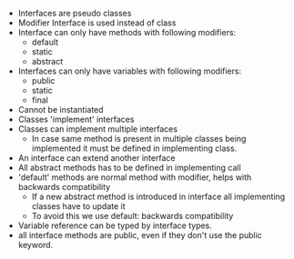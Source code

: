 * Interfaces are pseudo classes
* Modifier Interface is used instead of class
* Interface can only have methods with following modifiers:
    - default
    - static
    - abstract
* Interfaces can only have variables with following modifiers:  
    - public
    - static
    - final
* Cannot be instantiated
* Classes 'implement' interfaces
* Classes can implement multiple interfaces
    - In case same method is present in multiple classes being implemented it must be defined in implementing class.
* An interface can extend another interface
* All abstract methods has to be defined in implementing call
* 'default' methods are normal method with modifier, helps with backwards compatibility 
    - If a new abstract method is introduced in interface all implementing classes have to update it 
    - To avoid this we use default: backwards compatibility
* Variable reference can be typed by interface types.
*  all interface methods are public, even if they don't use the public keyword.
